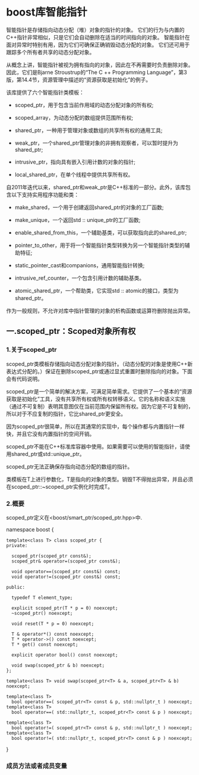 # boost库智能指针

智能指针是存储指向动态分配（堆）对象的指针的对象。 它们的行为与内置的C++指针非常相似，只是它们会自动删除在适当的时间指向的对象。 智能指针在面对异常时特别有用，因为它们可确保正确销毁动态分配的对象。 它们还可用于跟踪多个所有者共享的动态分配对象。

从概念上讲，智能指针被视为拥有指向的对象，因此在不再需要时负责删除对象。 因此，它们是Bjarne Stroustrup的“The C ++ Programming Language”，第3版，第14.4节，资源管理中描述的“资源获取是初始化”的例子。

该库提供了六个智能指针类模板：

* scoped_ptr，用于包含当前作用域的动态分配对象的所有权;

* scoped_array，为动态分配的数组提供范围所有权;

* shared_ptr，一种用于管理对象或数组的共享所有权的通用工具;

* weak_ptr，一个shared_ptr管理对象的非拥有观察者，可以暂时提升为shared_ptr;

* intrusive_ptr，指向具有嵌入引用计数的对象的指针;

* local_shared_ptr，在单个线程中提供共享所有权。

自2011年迭代以来，shared_ptr和weak_ptr是C++标准的一部分。此外，该库包含以下支持实用程序功能和类：

* make_shared，一个用于创建返回shared_ptr的对象的工厂函数;

* make_unique，一个返回std :: unique_ptr的工厂函数;

* enable_shared_from_this，一个辅助基类，可以获取指向此的shared_ptr;

* pointer_to_other，用于将一个智能指针类型转换为另一个智能指针类型的辅助特征;

* static_pointer_cast和companions，通用智能指针转换;

* intrusive_ref_counter，一个包含引用计数的辅助基类。

* atomic_shared_ptr，一个帮助类，它实现std :: atomic的接口，类型为shared_ptr。

作为一般规则，不允许对库中指针管理的对象的析构函数或运算符删除抛出异常。

## 一.scoped_ptr：Scoped对象所有权

### 1.关于scoped_ptr

scoped_ptr类模板存储指向动态分配对象的指针。（动态分配的对象是使用C++新表达式分配的。）保证在删除scoped_ptr或通过显式重置时删除指向的对象。下面会有代码说明。

scoped_ptr是一个简单的解决方案，可满足简单需求。它提供了一个基本的“资源获取是初始化”工具，没有共享所有权或所有权转移语义。它的名称和语义实施（通过不可复制）表明其意图仅在当前范围内保留所有权。因为它是不可复制的，所以对于不应复制的指针，它比shared_ptr更安全。

因为scoped_ptr很简单，所以在其通常的实现中，每个操作都与内置指针一样快，并且它没有内置指针的空间开销。

scoped_ptr不能在C++标准库容器中使用。如果需要可以使用的智能指针，请使用shared_ptr或std::unique_ptr。

scoped_ptr无法正确保存指向动态分配的数组的指针。

类模板在T上进行参数化，T是指向的对象的类型。销毁T不得抛出异常，并且必须在scoped_ptr<T>::~scoped_ptr实例化时完成T。

### 2.概要 

scoped_ptr定义在<boost/smart_ptr/scoped_ptr.hpp>中.

  namespace boost {

    template<class T> class scoped_ptr {
    private:

      scoped_ptr(scoped_ptr const&);
      scoped_ptr& operator=(scoped_ptr const&);

      void operator==(scoped_ptr const&) const;
      void operator!=(scoped_ptr const&) const;

    public:

      typedef T element_type;

      explicit scoped_ptr(T * p = 0) noexcept;
      ~scoped_ptr() noexcept;

      void reset(T * p = 0) noexcept;

      T & operator*() const noexcept;
      T * operator->() const noexcept;
      T * get() const noexcept;

      explicit operator bool() const noexcept;

      void swap(scoped_ptr & b) noexcept;
    };

    template<class T> void swap(scoped_ptr<T> & a, scoped_ptr<T> & b) noexcept;

    template<class T>
      bool operator==( scoped_ptr<T> const & p, std::nullptr_t ) noexcept;
    template<class T>
      bool operator==( std::nullptr_t, scoped_ptr<T> const & p ) noexcept;

    template<class T>
      bool operator!=( scoped_ptr<T> const & p, std::nullptr_t ) noexcept;
    template<class T>
      bool operator!=( std::nullptr_t, scoped_ptr<T> const & p ) noexcept;
  }

### 成员方法或者成员变量












































